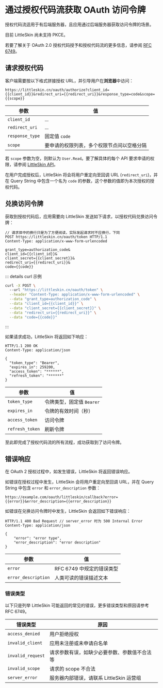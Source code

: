 # 通过授权代码流获取 OAuth 访问令牌

授权代码流适用于有后端服务器，且应用通过后端服务器获取访问令牌的场景。

目前 LittleSkin 尚未支持 PKCE。

若要了解关于 OAuth 2.0 授权代码授予和授权代码流的更多信息，请参阅 [RFC 6749](https://datatracker.ietf.org/doc/html/rfc6749)。

## 请求授权代码

客户端需要按以下格式拼接授权 URL，并引导用户在**浏览器**中访问：

```plain
https://littleskin.cn/oauth/authorize?client_id={{client_id}}&redirect_uri={{redirect_uri}}&response_type=code&scope={{scope}}
```

| 参数            | 值                     |
| --------------- | ---------------------- |
| `client_id`     | ...                    |
| `redirect_uri`  | ...                    |
| `response_type` | 固定值 `code`          |
| `scope`         | 要申请的权限列表，多个权限节点间以空格分隔 |

若 `scope` 参数为空，则默认为 `User.Read`。要了解具体的每个 API 要求申请的权限，请参阅 [LittleSkin API](./api.md)。

在用户完成授权后，LittleSkin 将会将用户重定向至回调 URL (`redirect_uri`)，并在 Query String 中包含一个名为 `code` 的参数，这个参数的值即为本次授权的授权代码。

## 兑换访问令牌

获取到授权代码后，应用需要向 LittleSkin 发送如下请求，以授权代码兑换访问令牌：

```http
// 请求体中的换行只是为了方便阅读，实际发起请求时不应换行，下同
POST https://littleskin.cn/oauth/token HTTP/1.1
Content-Type: application/x-www-form-urlencoded

grant_type=authorization_code&
client_id={{client_id}}&
client_secret={{client_secret}}&
redirect_uri={{redirect_uri}}&
code={{code}}
```

::: details curl 示例

```bash
curl -X POST \ 
  --url "https://littleskin.cn/oauth/token" \
  --header "Content-Type: application/x-www-form-urlencoded" \
  --data "grant_type=authorization_code" \
  --data "client_id={{client_id}}" \
  --data "client_secret={{client_secret}}" \
  --data "redirect_uri={{redirect_uri}}" \
  --data "code={{code}}"
```

:::

如果请求成功，LittleSkin 将返回如下响应：

```http
HTTP/1.1 200 OK
Content-Type: application/json

{
  "token_type": "Bearer",
  "expires_in": 259200,
  "access_token": "******",
  "refresh_token": "******"
}
```

| 参数            | 值                        |
| --------------- | ------------------------- |
| `token_type`    | 令牌类型，固定值 `Bearer` |
| `expires_in`    | 令牌的有效时间（秒）      |
| `access_token`  | 访问令牌                 |
| `refresh_token` | 刷新令牌                 |

至此即完成了授权代码流的所有流程，成功获取到了访问令牌。

## 错误响应

在 OAuth 2 授权过程中，如发生错误，LittleSkin 将返回错误响应。

如错误在授权过程中发生，LittleSkin 会将用户重定向至回调 URL，并在 Query String 中包含 `error` 和 `error_description` 参数：

```plain
https://example.com/oauth/littleskin/callback?error={{error}}&error_description={{error_description}}
```

如错误在兑换访问令牌时中发生，LittleSkin 会返回如下错误响应：

```http
HTTP/1.1 400 Bad Request // server_error 时为 500 Internal Error
Content-Type: application/json

{
    "error": "error type",
    "error_description": "error description"
}
```

| 参数                | 值                                    |
| ------------------- | ------------------------------------- |
| `error`             | RFC 6749 中规定的错误类型            |
| `error_description` | 人类可读的错误描述文本                |

### 错误类型

以下只是列举 LittleSkin 可能返回的常见的错误，更多错误类型和原因请参考 RFC 6749。

| 错误类型                | 原因                                         |
| ----------------------- | -------------------------------------------- |
| `access_denied`         | 用户拒绝授权                                 |
| `invalid_client`        | 应用未注册或未申请白名单                     |
| `invalid_request`       | 请求参数有误，如缺少必要参数、参数值不合法等 |
| `invalid_scope`         | 请求的 scope 不合法                          |
| `server_error`          | 服务器内部错误，请联系 LittleSkin 运营组      |